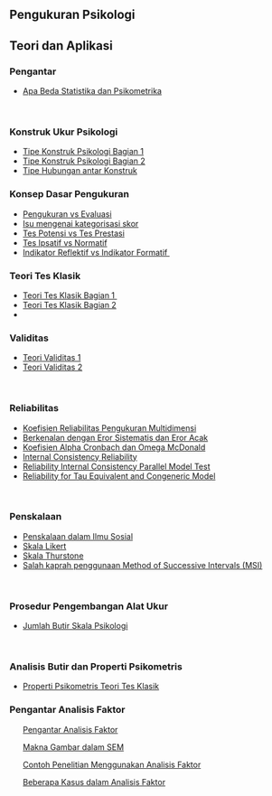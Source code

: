 ## Pengukuran Psikologi 
## Teori dan Aplikasi

<h3 style="text-align: left;">Pengantar</h3><p></p><ul style="text-align: left;"><li><a href="https://www.youtube.com/watch?v=2uf-euuiKIE" target="_blank">Apa Beda Statistika dan Psikometrika</a></li></ul><p></p><p><br /></p>
<h3 style="text-align: left;">Konstruk Ukur Psikologi</h3><p></p><ul style="text-align: left;"><li><a href="https://www.youtube.com/watch?v=CQd2HJKVpQs" target="_blank">Tipe Konstruk Psikologi Bagian 1</a></li><li><a href="https://www.youtube.com/watch?v=2Dg3rGsJzBE" target="_blank">Tipe Konstruk Psikologi Bagian 2</a></li><li><a href="https://www.youtube.com/watch?v=2-FORRa2l-g">Tipe Hubungan antar Konstruk</a></li></ul><p></p>

<h3 style="text-align: left;">Konsep Dasar Pengukuran</h3><p style="text-align: left;"></p><ul style="text-align: left;"><li><a href="https://www.youtube.com/watch?v=OPfPvxKwj5s" target="_blank">Pengukuran vs Evaluasi</a></li><li><a href="https://www.youtube.com/watch?v=ACwo44WGTNk" target="_blank">Isu mengenai kategorisasi skor</a></li><li><a href="https://www.youtube.com/watch?v=nkAUMRC4q6Q" target="_blank">Tes Potensi vs Tes Prestasi</a></li><li><a href="https://www.youtube.com/watch?v=fXONAOnjSMU">Tes Ipsatif vs Normatif</a></li><li><a href="https://www.youtube.com/watch?v=8RXzAQtsrr4" target="_blank">Indikator Reflektif vs Indikator Formatif&nbsp;</a></li></ul><p></p>

<h3 style="text-align: left;">Teori Tes Klasik</h3><p></p><ul style="text-align: left;"><li><a href="https://www.youtube.com/watch?v=Y4uCfy15pWY" target="_blank">Teori Tes Klasik Bagian 1&nbsp;</a></li><li><a href="https://www.youtube.com/watch?v=5Z69vRH0CKg" target="_blank">Teori Tes Klasik Bagian 2</a></li><li><br /></li></ul>

<h3 style="text-align: left;">Validitas</h3><ul style="text-align: left;"><li><a href="https://youtu.be/KTjMRLzi6lQ" target="_blank">Teori Validitas 1</a></li><li><a href="https://youtu.be/B2gsvO2xmto" target="_blank">Teori Validitas 2</a></li></ul><div></div><p></p><div><br /></div>

<h3 style="text-align: left;">Reliabilitas</h3><div><p style="text-align: left;"></p>
<ul style="text-align: left;"><li><a href="https://www.youtube.com/watch?v=ijHZvsL9_P4" target="_blank">Koefisien Reliabilitas Pengukuran Multidimensi</a></li><li><a href="https://www.youtube.com/watch?v=zzybFAYnf2Y" target="_blank">Berkenalan dengan Eror Sistematis dan Eror Acak</a></li><li><a href="https://www.youtube.com/watch?v=YK0cuW4Sr58" target="_blank">Koefisien Alpha Cronbach dan Omega McDonald</a></li><li><a href="https://www.youtube.com/watch?v=2-OfwU6BBMU">Internal Consistency Reliability</a></li><li><a href="https://www.youtube.com/watch?v=a8OPLa1WE6M" target="_blank">Reliability Internal Consistency Parallel Model Test</a></li><li><a href="https://www.youtube.com/watch?v=7t4UJYDoWR4">Reliability for Tau Equivalent and Congeneric Model</a></li></ul><p></p></div><div><br /></div>

<h3 style="text-align: left;"><p style="-webkit-text-stroke-width: 0px; color: black; font-family: &quot;Times New Roman&quot;; font-size: medium; font-style: normal; font-variant-caps: normal; font-variant-ligatures: normal; font-weight: 400; letter-spacing: normal; orphans: 2; text-align: left; text-decoration-color: initial; text-decoration-style: initial; text-decoration-thickness: initial; text-indent: 0px; text-transform: none; white-space: normal; widows: 2; word-spacing: 0px;"></p><ul style="text-align: left;"></ul></h3>

<h3 style="text-align: left;">Penskalaan</h3><div><p style="text-align: left;"></p>
<div><ul style="text-align: left;"><li><a href="https://www.youtube.com/watch?v=k8KhQwRToq0">Penskalaan dalam Ilmu Sosial</a></li><li><a href="https://www.youtube.com/watch?v=sL8I_AW3OpU" target="_blank">Skala Likert</a></li><li><a href="https://www.youtube.com/watch?v=Ph3YeBukTDE" target="_blank">Skala Thurstone</a></li><li><a href="https://www.youtube.com/watch?v=XslfIfGkWU4" target="_blank">Salah kaprah penggunaan Method of Successive Intervals (MSI)</a></li></ul></div><div><br /></div>

<h3 style="text-align: left;">Prosedur Pengembangan Alat Ukur</h3><p style="text-align: left;"></p><ul style="text-align: left;"><li><a href="https://www.youtube.com/watch?v=tMAYsbd-R9s" target="_blank">Jumlah Butir Skala Psikologi</a></li></ul><p></p><div><br /></div>

<h3 style="text-align: left;">Analisis Butir dan Properti Psikometris</h3><div><ul style="text-align: left;"><li><a href="https://www.youtube.com/watch?v=7Yi6kL8oTZU" target="_blank">Properti Psikometris Teori Tes Klasik</a></li></ul></div>

  
<h3 style="text-align: left;">Pengantar Analisis Faktor</h3><p style="text-align: left;"></p><ul style="text-align: left;">
<p><a href="https://archive.org/download/pengantar-analisis-faktor/Pengantar%20Analisis%20Faktor.pdf" target="_blank">Pengantar Analisis Faktor</a></p>

<p><a href="https://archive.org/download/makna-gambar-sem/Makna%20Gambar%20SEM.pdf" target="_blank">Makna Gambar dalam SEM</a></p>

<p><a href="https://archive.org/download/contoh-penelitian-menggunakan-analisis-faktor/Contoh%20Penelitian%20Menggunakan%20Analisis%20Faktor.pdf" target="_blank">Contoh Penelitian Menggunakan Analisis Faktor</a></p>

<p><a href="https://archive.org/download/beberapa-kasus-dalam-analisis-faktor/Beberapa%20Kasus%20dalam%20Analisis%20Faktor.pdf">Beberapa Kasus dalam Analisis Faktor</a></p>

<p>&nbsp;</p>

<p>&nbsp;</p>

  
  
